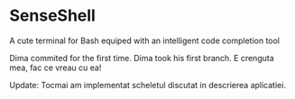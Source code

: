 # SenseShell
A cute terminal for Bash equiped with an  intelligent code completion tool


Dima commited for the first time.
Dima took his first branch.
E crenguta mea, fac ce vreau cu ea!

Update:
Tocmai am implementat scheletul discutat in descrierea aplicatiei.